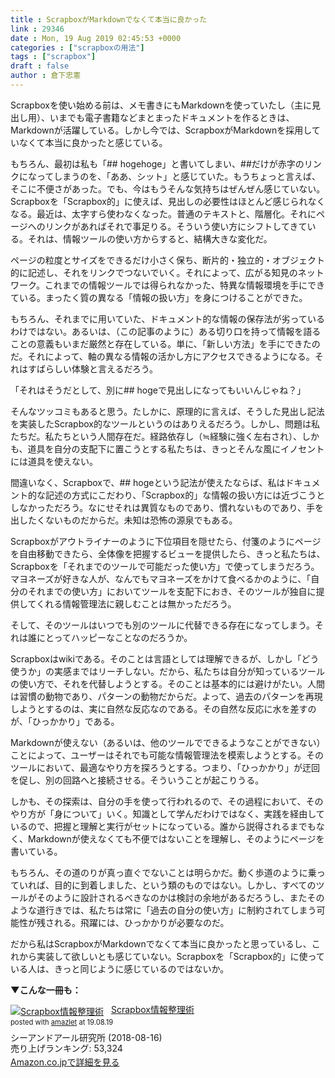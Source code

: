 ```yaml
---
title : ScrapboxがMarkdownでなくて本当に良かった
link : 29346
date : Mon, 19 Aug 2019 02:45:53 +0000
categories : ["scrapboxの用法"]
tags : ["scrapbox"]
draft : false
author : 倉下忠憲
---
```


Scrapboxを使い始める前は、メモ書きにもMarkdownを使っていたし（主に見出し用）、いまでも電子書籍などまとまったドキュメントを作るときは、Markdownが活躍している。しかし今では、ScrapboxがMarkdownを採用していなくて本当に良かったと感じている。

もちろん、最初は私も「## hogehoge」と書いてしまい、##だけが赤字のリンクになってしまうのを、「ああ、シット」と感じていた。もうちょっと言えば、そこに不便さがあった。でも、今はもうそんな気持ちはぜんぜん感じていない。Scrapboxを「Scrapbox的」に使えば、見出しの必要性はほとんど感じられなくなる。最近は、太字すら使わなくなった。普通のテキストと、階層化。それにページへのリンクがあればそれで事足りる。そういう使い方にシフトしてきている。それは、情報ツールの使い方からすると、結構大きな変化だ。

ページの粒度とサイズをできるだけ小さく保ち、断片的・独立的・オブジェクト的に記述し、それをリンクでつないでいく。それによって、広がる知見のネットワーク。これまでの情報ツールでは得られなかった、特異な情報環境を手にできている。まったく質の異なる「情報の扱い方」を身につけることができた。

もちろん、それまでに用いていた、ドキュメント的な情報の保存法が劣っているわけではない。あるいは、（この記事のように）ある切り口を持って情報を語ることの意義もいまだ厳然と存在している。単に、「新しい方法」を手にできたのだ。それによって、軸の異なる情報の活かし方にアクセスできるようになる。それはすばらしい体験と言えるだろう。

「それはそうだとして、別に## hogeで見出しになってもいいんじゃね？」

そんなツッコミもあると思う。たしかに、原理的に言えば、そうした見出し記法を実装したScrapbox的なツールというのはありえるだろう。しかし、問題は私たちだ。私たちという人間存在だ。経路依存し（≒経験に強く左右され）、しかも、道具を自分の支配下に置こうとする私たちは、きっとそんな風にイノセントには道具を使えない。

間違いなく、Scrapboxで、## hogeという記法が使えたならば、私はドキュメント的な記述の方式にこだわり、「Scrapbox的」な情報の扱い方には近づこうとしなかっただろう。なにせそれは異質なものであり、慣れないものであり、手を出したくないものだからだ。未知は恐怖の源泉でもある。

Scrapboxがアウトライナーのように下位項目を隠せたら、付箋のようにページを自由移動できたら、全体像を把握するビューを提供したら、きっと私たちは、Scrapboxを「それまでのツールで可能だった使い方」で使ってしまうだろう。マヨネーズが好きな人が、なんでもマヨネーズをかけて食べるかのように、「自分のそれまでの使い方」においてツールを支配下におき、そのツールが独自に提供してくれる情報管理法に親しむことは無かっただろう。

そして、そのツールはいつでも別のツールに代替できる存在になってしまう。それは誰にとってハッピーなことなのだろうか。

Scrapboxはwikiである。そのことは言語としては理解できるが、しかし「どう使うか」の実感まではリーチしない。だから、私たちは自分が知っているツールの使い方で、それを代替しようとする。そのことは基本的には避けがたい。人間は習慣の動物であり、パターンの動物だからだ。よって、過去のパターンを再現しようとするのは、実に自然な反応なのである。その自然な反応に水を差すのが、「ひっかかり」である。

Markdownが使えない（あるいは、他のツールでできるようなことができない）ことによって、ユーザーはそれでも可能な情報管理法を模索しようとする。そのツールにおいて、最適なやり方を探ろうとする。つまり、「ひっかかり」が迂回を促し、別の回路へと接続させる。そういうことが起こりうる。

しかも、その探索は、自分の手を使って行われるので、その過程において、そのやり方が「身について」いく。知識として学んだわけではなく、実践を経由しているので、把握と理解と実行がセットになっている。誰から説得されるまでもなく、Markdownが使えなくても不便ではないことを理解し、そのようにページを書いている。

もちろん、その道のりが真っ直ぐでないことは明らかだ。動く歩道のように乗っていれば、目的に到着しました、という類のものではない。しかし、すべてのツールがそのように設計されるべきなのかは検討の余地があるだろうし、またそのような道行きでは、私たちは常に「過去の自分の使い方」に制約されてしまう可能性が残される。飛躍には、ひっかかりが必要なのだ。

だから私はScrapboxがMarkdownでなくて本当に良かったと思っているし、これから実装して欲しいとも感じていない。Scrapboxを「Scrapbox的」に使っている人は、きっと同じように感じているのではないか。

<strong>▼こんな一冊も：</strong>

<div class="amazlet-box" style="margin-bottom:0px;"><div class="amazlet-image" style="float:left;margin:0px 12px 1px 0px;"><a href="http://www.amazon.co.jp/exec/obidos/ASIN/B07GJFBWWZ/rashita1000-22/ref=nosim/" name="amazletlink" target="_blank" rel="noopener noreferrer"><img src="https://images-fe.ssl-images-amazon.com/images/I/51yMZ%2BQU40L._SL160_.jpg" alt="Scrapbox情報整理術" style="border: none;" /></a></div><div class="amazlet-info" style="line-height:120%; margin-bottom: 10px"><div class="amazlet-name" style="margin-bottom:10px;line-height:120%"><a href="http://www.amazon.co.jp/exec/obidos/ASIN/B07GJFBWWZ/rashita1000-22/ref=nosim/" name="amazletlink" target="_blank" rel="noopener noreferrer">Scrapbox情報整理術</a><div class="amazlet-powered-date" style="font-size:80%;margin-top:5px;line-height:120%">posted with <a href="http://www.amazlet.com/" title="amazlet" target="_blank" rel="noopener noreferrer">amazlet</a> at 19.08.19</div></div><div class="amazlet-detail">シーアンドアール研究所 (2018-08-16)<br />売り上げランキング: 53,324<br /></div><div class="amazlet-sub-info" style="float: left;"><div class="amazlet-link" style="margin-top: 5px"><a href="http://www.amazon.co.jp/exec/obidos/ASIN/B07GJFBWWZ/rashita1000-22/ref=nosim/" name="amazletlink" target="_blank" rel="noopener noreferrer">Amazon.co.jpで詳細を見る</a></div></div></div><div class="amazlet-footer" style="clear: left"></div></div>



